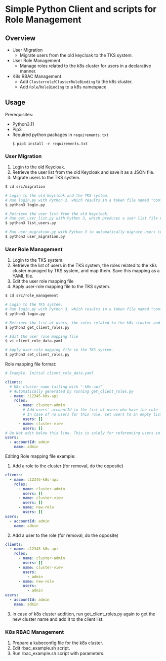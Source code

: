# Simple Python Client and scripts for Role Management 

## Overview
- User Migration
  - Migrate users from the old keycloak to the TKS system.
- User Role Management
  - Manage roles related to the k8s cluster for users in a declarative manner.
- K8s RBAC Management
  - Add `Clusterrole`/`ClusterRoleBinding` to the k8s cluster.
  - Add `Role`/`RoleBinding` to a k8s namespace

## Usage

Prerequisites:
- Python3.11
- Pip3
- Required python packages in `requirements.txt`
    ```shell
    $ pip3 install -r requirements.txt
    ```

### User Migration
1. Login to the old Keycloak.
2. Retrieve the user list from the old Keycloak and save it as a JSON file.
3. Migrate users to the TKS system.
```bash
$ cd src/migration

# Login to the old keycloak and the TKS system.
# Run login.py with Python 3, which results in a token file named "config.json"
$ python3 login.py

# Retrieve the user list from the old Keycloak.
# Run get_user_list.py with Python 3, which produces a user list file named "users.json"
$ python3 list_users.py

# Run user_migration.py with Python 3 to automatically migrate users to the TKS system
$ python3 user_migration.py
```

### User Role Management
1. Login to the TKS system.
2. Retrieve the list of users in the TKS system, the roles related to the k8s cluster managed by TKS system, and map them. Save this mapping as a YAML file.
3. Edit the user role mapping file
4. Apply user-role mapping file to the TKS system.
```bash
$ cd src/role_management

# Login to the TKS system.
# Run login.py with Python 3, which results in a token file named "config.json"
$ python3 login.py

# Retrieve the list of users, the roles related to the k8s cluster and map them. Save this mapping as a YAML file.
$ python3 get_client_roles.py

# Edit the user role mapping file
$ vi client_role_data.yaml

# Apply user-role mapping file to the TKS system.
$ python3 set_client_roles.py
```

Role mapping file format:
```yaml
# Example. Initial client_role_data.yaml

clients:
  # K8s cluster name tailing with "-k8s-api"
  # Automatically generated by running get_client_roles.py
  - name: c12345-k8s-api
    roles:
      - name: cluster-admin
        # Add users' accountId to the list of users who have the role
        # In case of no users for this role, set users to an empty list
        users: []
      - name: cluster-view
        users: []
# Do Not edit below this line. This is solely for referencing users in the TKS system.
users:
  - accountId: admin
    name: admin
```

Editing Role mapping file example:
1. Add a role to the cluster (for removal, do the opposite)
```yaml
clients:
  - name: c12345-k8s-api
    roles:
      - name: cluster-admin
        users: []
      - name: cluster-view
        users: []
      - name: new-role
        users: []
users:
  - accountId: admin
    name: admin
```
2. Add a user to the role (for removal, do the opposite)
```yaml
clients:
  - name: c12345-k8s-api
    roles:
      - name: cluster-admin
        users: []
      - name: cluster-view
        users: 
          - admin
      - name: new-role
        users: 
          - admin
users:
  - accountId: admin
    name: admin
```
3. In case of k8s cluster addition, run get_client_roles.py again to get the new cluster name and add it to the client list.

### K8s RBAC Management
1. Prepare a kubeconfig file for the k8s cluster.
2. Edit rbac_example.sh script.
3. Run rbac_example.sh script with parameters.



